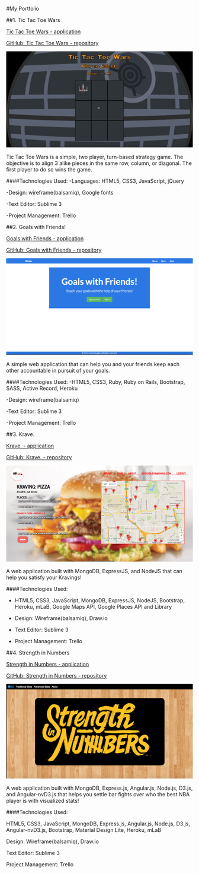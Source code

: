 #My Portfolio

##1. Tic Tac Toe Wars

[Tic Tac Toe Wars - application](http://daquigley4.github.io/tic_tac_toe/)

[GitHub: Tic Tac Toe Wars - repository](https://github.com/daquigley4/tic_tac_toe)

![Alt Image Text](tic-tac-toe-wars.png "Screenshot")

Tic Tac Toe Wars is a simple, two player, turn-based strategy game.  The objective is to align 3 alike pieces in the same row, column, or diagonal.  The first player to do so wins the game.

####Technologies Used:
-Languages: HTML5, CSS3, JavaScript, jQuery

-Design: wireframe(balsamiq), Google fonts

-Text Editor: Sublime 3

-Project Management: Trello

##2. Goals with Friends!

[Goals with Friends - application](https://goals-with-friends.herokuapp.com/)

[GitHub: Goals with Friends - repository](https://github.com/daquigley4/goals_with_friends)

![Alt Image Text](goals-with-friends.png "Screenshot")

A simple web application that can help you and your friends keep each other accountable in pursuit of your goals.

####Technologies Used:
-HTML5, CSS3, Ruby, Ruby on Rails, Bootstrap, SASS, Active Record, Heroku

-Design: wireframe(balsamiq)

-Text Editor: Sublime 3

-Project Management: Trello

##3. Krave.

[Krave. - application](https://krave.herokuapp.com/)

[GitHub: Krave. - repository](https://github.com/HAESOL87/Krave)

![Alt Image Text](krave-globalmap.png "Screenshot")

A web application built with MongoDB, ExpressJS, and NodeJS that can help you satisfy your Kravings!

####Technologies Used:
- HTML5, CSS3, JavaScript, MongoDB, ExpressJS, NodeJS, Bootstrap, Heroku, mLaB, Google Maps API, Google Places API and Library

- Design: Wireframe(balsamiq), Draw.io

- Text Editor: Sublime 3

- Project Management: Trello



##4. Strength in Numbers

[Strength in Numbers - application](https://strength-in-numbers.herokuapp.com/)

[GitHub: Strength in Numbers - repository](https://github.com/daquigley4/strengthinnumbers)

![Alt Image Text](strength-in-numbers-home.png "Screenshot")

A web application built with MongoDB, Express.js, Angular.js, Node.js, D3.js, and Angular-nvD3.js that helps you settle bar fights over who the best NBA player is with visualized stats!

####Technologies Used:

HTML5, CSS3, JavaScript, MongoDB, Express.js, Angular.js, Node.js, D3.js, Angular-nvD3.js, Bootstrap, Material Design Lite, Heroku, mLaB

Design: Wireframe(balsamiq), Draw.io

Text Editor: Sublime 3

Project Management: Trello


